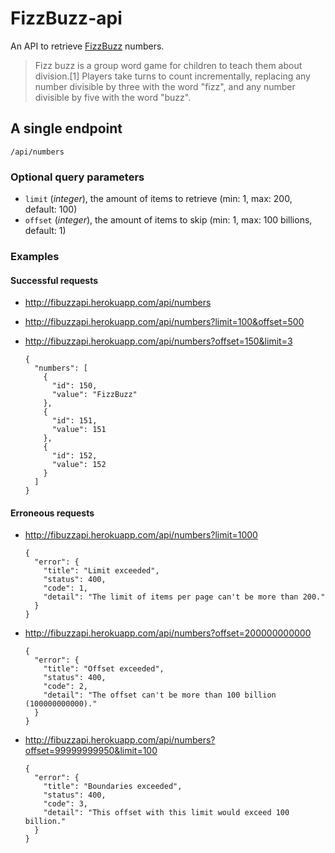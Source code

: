 # FizzBuzz-api

An API to retrieve [FizzBuzz](https://en.wikipedia.org/wiki/Fizz_buzz) numbers.

> Fizz buzz is a group word game for children to teach them about division.[1] Players take turns to count incrementally, replacing any number divisible by three with the word "fizz", and any number divisible by five with the word "buzz".

## A single endpoint

    /api/numbers

### Optional query parameters

  - `limit` (*integer*), the amount of items to retrieve (min: 1, max: 200, default: 100)
  - `offset` (*integer*), the amount of items to skip (min: 1, max: 100 billions, default: 1)

### Examples

#### Successful requests

  - http://fibuzzapi.herokuapp.com/api/numbers
  - http://fibuzzapi.herokuapp.com/api/numbers?limit=100&offset=500
  - http://fibuzzapi.herokuapp.com/api/numbers?offset=150&limit=3

        {
          "numbers": [
            {
              "id": 150,
              "value": "FizzBuzz"
            },
            {
              "id": 151,
              "value": 151
            },
            {
              "id": 152,
              "value": 152
            }
          ]
        }

#### Erroneous requests

  - http://fibuzzapi.herokuapp.com/api/numbers?limit=1000

        {
          "error": {
            "title": "Limit exceeded",
            "status": 400,
            "code": 1,
            "detail": "The limit of items per page can't be more than 200."
          }
        }

  - http://fibuzzapi.herokuapp.com/api/numbers?offset=200000000000

        {
          "error": {
            "title": "Offset exceeded",
            "status": 400,
            "code": 2,
            "detail": "The offset can't be more than 100 billion (100000000000)."
          }
        }

  - http://fibuzzapi.herokuapp.com/api/numbers?offset=99999999950&limit=100

        {
          "error": {
            "title": "Boundaries exceeded",
            "status": 400,
            "code": 3,
            "detail": "This offset with this limit would exceed 100 billion."
          }
        }
